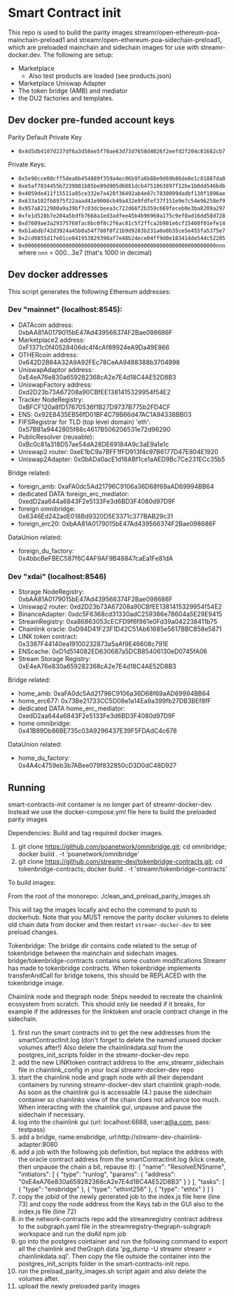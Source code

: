 # Smart Contract init
This repo is used to build the parity images streamr/open-ethereum-poa-mainchain-preload1 and streamr/open-ethereum-poa-sidechain-preload1, which are preloaded mainchain and sidechain images for use with streamr-docker.dev. The following are setup:
 * Marketplace
   * Also test products are loaded (see products.json)
 * Marketplace Uniswap Adapter
 * The token bridge (AMB) and mediator
 * the DU2 factories and templates.

## Dev docker pre-funded account keys

Parity Default Private Key
* `0x4d5db4107d237df6a3d58ee5f70ae63d73d7658d4026f2eefd2f204c81682cb7`

Private Keys:
* `0x5e98cce00cff5dea6b454889f359a4ec06b9fa6b88e9d69b86de8e1c81887da0`
* `0xe5af7834455b7239881b85be89d905d6881dcb4751063897f12be1b0dd546bdb`
* `0x4059de411f15511a85ce332e7a428f36492ab4e87c7830099dadbf130f1896ae`
* `0x633a182fb8975f22aaad41e9008cb49a432e9fdfef37f151e9e7c54e96258ef9`
* `0x957a8212980a9a39bf7c03dcbeea3c722d66f2b359c669feceb0e3ba8209a297`
* `0xfe1d528b7e204a5bdfb7668a1ed3adfee45b4b96960a175c9ef0ad16dd58d728`
* `0xd7609ae3a29375768fac8bc0f8c2f6ac81c5f2ffca2b981e6cf15460f01efe14`
* `0xb1abdb742d3924a45b0a54f780f0f21b9d9283b231a0a0b35ce5e455fa5375e7`
* `0x2cd9855d17e01ce041953829398af7e48b24ece04ff9d0e183414de54dc52285`
* `0x0000000000000000000000000000000000000000000000000000000000000nnn` where `nnn` = 000...3e7 (that's 1000 in decimal)

## Dev docker addresses

This script generates the following Ethereum addresses:

### Dev "mainnet" (localhost:8545):
* DATAcoin address: 0xbAA81A0179015bE47Ad439566374F2Bae098686F
* Marketplace2 address: 0xF1371c0f40528406dc4f4cAf89924eA9Da49E866
* OTHERcoin address: 0x642D2B84A32A9A92FEc78CeAA9488388b3704898
* UniswapAdaptor address: 0xE4eA76e830a659282368cA2e7E4d18C4AE52D8B3
* UniswapFactory address: 0xd2D23b73A67208a90CBfEE1381415329954f54E2
* Tracker NodeRegistry: 0xBFCF120a8fD17670536f1B27D9737B775b2FD4CF
* ENS: 0x92E8435EB56fD01BF4C79B66d47AC1A94338BB03
* FIFSRegistrar for TLD (top level domain) 'eth': 0x57B81a9442805f88c4617B506206531e72d96290
* PublicResolver (reusable): 0xBc0c81a318D57ae54dA28DE69184A9c3aE9a1e1c
* Uniswap2 router: 0xeE1bC9a7BFF1fFD913f4c97B6177D47E804E1920
* Uniswap2Adapter: 0x0bADa0acE1d16ABf1ce1aAED9Bc7Ce231ECc35b5

Bridge related:
* foreign_amb: 0xaFA0dc5Ad21796C9106a36D68f69aAD69994BB64
* dedicated DATA foreign_erc_mediator: 0xedD2aa644a6843F2e5133Fe3d6BD3F4080d97D9F
* foreign omnibridge: 0x6346Ed242adE018Bd9320D5E3371c377BAB29c31
* foreign_erc20: 0xbAA81A0179015bE47Ad439566374F2Bae098686F

DataUnion related:
* foreign_du_factory: 0x4bbcBeFBEC587f6C4AF9AF9B48847caEa1Fe81dA


### Dev "xdai" (localhost:8546)
* Storage NodeRegistry: 0xbAA81A0179015bE47Ad439566374F2Bae098686F
* Uniswap2 router: 0xd2D23b73A67208a90CBfEE1381415329954f54E2
* BinanceAdapter: 0xdc5F6368cd31330adC259386e78604a5E29E9415
* StreamRegistry: 0xa86863053cECFD9f6f861e0Fd39a042238411b75
* Chainlink oracle: 0xD94D41F23F1D42C51Ab61685e5617BBC858e5871
* LINK token contract: 0x3387F44140ea19100232873a5aAf9E46608c791E
* ENScache: 0xD1d514082ED630687a5DCB85406130eD0745fA06
* Stream Storage Registry: 0xE4eA76e830a659282368cA2e7E4d18C4AE52D8B3

Bridge related:
* home_amb: 0xaFA0dc5Ad21796C9106a36D68f69aAD69994BB64
* home_erc677: 0x73Be21733CC5D08e1a14Ea9a399fb27DB3BEf8fF
* dedicated DATA home_erc_mediator: 0xedD2aa644a6843F2e5133Fe3d6BD3F4080d97D9F
* home omnibridge: 0x41B89Db86BE735c03A9296437E39F5FDAdC4c678

DataUnion related:
* home_du_factory: 0x4A4c4759eb3b7ABee079f832850cD3D0dC48D927


## Running

smart-contracts-init container is no longer part of streamr-docker-dev. Instead we use the docker-compose.yml file here to build the preloaded parity images

Dependencies:
Build and tag required docker images.
 1. git clone https://github.com/poanetwork/omnibridge.git; cd omnibridge; docker build . -t 'poanetwork/omnibridge'
 2. git clone https://github.com/streamr-dev/tokenbridge-contracts.git; cd tokenbridge-contracts; docker build . -t 'streamr/tokenbridge-contracts'

To build images:

From the root of the monorepo:
./clean_and_preload_parity_images.sh

This will tag the images locally and echo the command to push to dockerhub.
Note that you MUST remove the parity docker volumes to delete old chain data from docker and then restart `streamr-docker-dev` to see preload changes.

Tokenbridge:
The bridge dir contains code related to the setup of tokenbridge between the mainchain and sidechain images. bridge/tokenbridge-contracts contains some custom modifications Streamr has made to tokenbridge contracts. When tokenbridge implements transferAndCall for bridge tokens, this should be REPLACED with the tokenbridge image.

Chainlink node and thegraph node:
Steps needed to recreate the chainlink ecosystem from scratch. This should only be needed if it breaks, for example if the addresses for the linktoken and oracle contract change in the sidechain.
1. first run the smart contracts init to get the new addresses from the smartContractInit.log (don't forget to delete the named unused docker volumes after!) Also delete the chainlinkdata.sql from the postgres_init_scripts folder in the streamr-docker-dev repo
2. add the new LINKtoken contract address to the .env_streamr_sidechain file in chainlink_config in your local streamr-docker-dev repo
3. start the chainlink node and graph node with all their dependant containers by running streamr-docker-dev start chainlink graph-node. As soon as the chainlink gui is accessable (4.) pause the sidechain container so chainlinks view of the chain does not advance too much. When interacting with the chainlink gui, unpause and pause the sidechain if necessary.
4. log into the chainlink gui (url: localhost:6688, user:a@a.com, pass: testpass)
5. add a bridge, name:ensbridge, url:http://streamr-dev-chainlink-adapter:8080
6. add a job with the following job definition, but replace the address with the oracle contract address from the smartContractInit.log (klick create, then unpause the chain a bit, repause it):
{
  "name": "ResolveENSname",
  "initiators": [
    {
      "type": "runlog",
      "params": {
        "address": "0xE4eA76e830a659282368cA2e7E4d18C4AE52D8B3"
      }
    }
  ],
  "tasks": [
    {
      "type": "ensbridge"
    },
    {
      "type": "ethint256"
    },
    {
      "type": "ethtx"
    }
  ]
}
7. copy the jobid of the newly generated job to the index.js file here (line 73) and copy the node address from the Keys tab in the GUI also to the index.js file (line 72)
8. in the network-contracts repo add the streamregistry contract address to the subgraph.yaml file in the streamregistry-thegraph-subgraph workspace and run the doAll npm job
9. go into the postgres cointainer and run the following command to export all the chainlink and theGraph data 'pg_dump -U streamr streamr > chainlinkdata.sql'. Then copy the file outside the container into the postgres_init_scripts folder in the smart-contracts-init repo.
10. run the preload_parity_images.sh script again and also delete the volumes after.
11. upload the newly preloaded parity images
